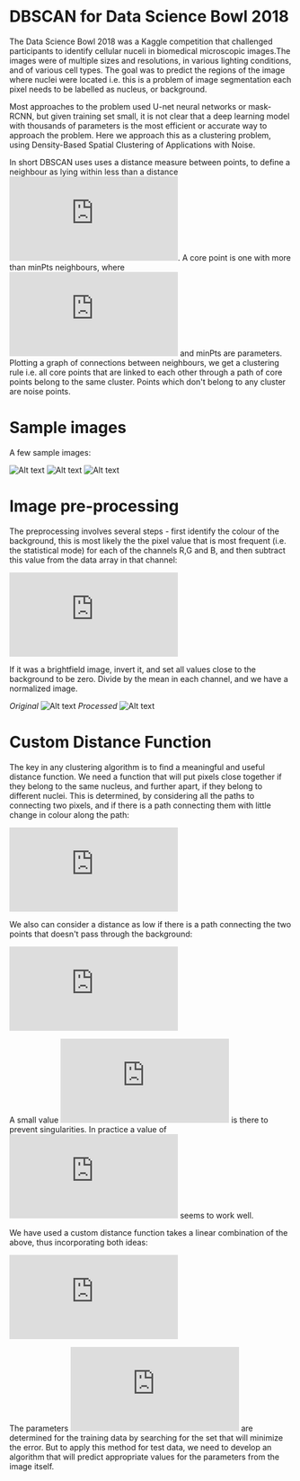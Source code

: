 # DBSCAN for Data Science Bowl 2018

The Data Science Bowl 2018 was a Kaggle competition that challenged participants to identify cellular nuceli in biomedical microscopic images.The images were of multiple sizes and resolutions, in various lighting conditions, and of various cell types. The goal was to predict the regions of the image where nuclei were located i.e. this is a problem of image segmentation each pixel needs to be labelled as nucleus, or background.

Most approaches to the problem used U-net neural networks or mask-RCNN, but given training set small, it is not clear that a deep learning model with thousands of parameters is the most efficient or accurate way to approach the problem. Here we approach this as a clustering problem, using Density-Based Spatial Clustering of Applications with Noise.

In short DBSCAN uses uses a distance measure between points, to define a neighbour as lying within less than a distance ![equation](https://latex.codecogs.com/gif.latex?%5Cepsilon). A core point is one with more than minPts neighbours, where  ![equation](https://latex.codecogs.com/gif.latex?%5Cepsilon) and minPts are parameters. Plotting a graph of connections between neighbours, we get a clustering rule i.e. all core points that are linked to each other through a path of core points belong to the same cluster. Points which don't belong to any cluster are noise points.

# Sample images
A few sample images:

![Alt text](samples/00ae65c1c6631ae6f2be1a449902976e6eb8483bf6b0740d00530220832c6d3e.png?raw=true)
![Alt text](samples/0a7d30b252359a10fd298b638b90cb9ada3acced4e0c0e5a3692013f432ee4e9.png?raw=true)
![Alt text](samples/0acd2c223d300ea55d0546797713851e818e5c697d073b7f4091b96ce0f3d2fe.png?raw=true)

# Image pre-processing

The preprocessing involves several steps - first identify the colour of the background, this is most likely the the pixel value  that is most frequent (i.e. the statistical mode) for each of the channels R,G and B, and then subtract this value from the data array in that channel:

![equation](http://latex.codecogs.com/gif.latex?RGB_%7Bij%7D%20%5Crightarrow%20%28R%20-%20R_%7Bmode%7D%29%28G%20-%20G_%7Bmode%7D%29%28B%20-%20B_%7Bmode%7D%29_%7Bij%7D)

If it was a brightfield image, invert it, and set all values close to the background to be zero. Divide by the mean in each channel, and we have a normalized image.

*Original*
![Alt text](samples/image.png?raw=true)
*Processed*
![Alt text](samples/image_normalized.png?raw=true)

# Custom Distance Function

The key in any clustering algorithm is to find a meaningful and useful distance function. We need a function that will put pixels close together if they belong to the same nucleus, and further apart, if they belong to  different nuclei. This is determined, by considering all the paths to connecting two pixels, and if there is a path connecting them with little change in colour along the path:

![equation](http://latex.codecogs.com/gif.latex?distance%5C_A_%7B%28ij%29%20%5Cleftrightarrow%20%28kl%29%7D%20%3D%20%5Cinf_%7B_%7Bp%20%5C%20%5Cepsilon%20%5C%20%28ij%29%5Cleftrightarrow%28kl%29%7D%7D%5C%7Bmax%28%7C%7CRGB%7C%7C_p%29%20-%20min%28%7C%7CRGB%7C%7C_p%29%20%5C%7D)

We also can consider a distance as low if there is a path connecting the two  points that  doesn't pass through the background:

![equation](http://latex.codecogs.com/gif.latex?distance%5C_B_%7B%28ij%29%20%5Cleftrightarrow%20%28kl%29%7D%20%5Cinf_%7B_%7Bp%5Cepsilon%28ij%29%5Cleftrightarrow%28kl%29%7D%7D%20%5CBig%5C%7B%20%5Cfrac%7B1%7D%7B%5Cdelta%20&plus;%20%5Cmin%28%7C%7CRGB%7C%7C%29_p%7D%20%5CBig%5C%7D)

A small value ![equation](http://latex.codecogs.com/gif.latex?%5Cdelta) is there to prevent singularities. In practice a value of ![equation](http://latex.codecogs.com/gif.latex?%5Cdelta%3D0.1) seems to work well. 

We have used a custom distance function takes a linear combination of the above, thus incorporating both ideas:

![equation](http://latex.codecogs.com/gif.latex?custom%5C_distance%20%3D%20%5Calpha%20%5Ctimes%20distance%5C_A%20&plus;%20%5Cbeta%20%5Ctimes%20distance%5C_B)

The parameters ![equation](http://latex.codecogs.com/gif.latex?%5Calpha%20%5C%20%5C%26%20%5C%20%5Cbeta) are determined for the training data by searching for the set that will minimize the error. But to apply this method for test data, we need to develop an algorithm that will predict appropriate values for the parameters from the image itself.
